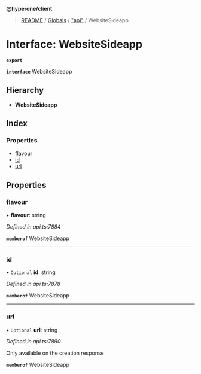 **@hyperone/client**

> [README](../README.md) / [Globals](../globals.md) / ["api"](../modules/_api_.md) / WebsiteSideapp

# Interface: WebsiteSideapp

**`export`** 

**`interface`** WebsiteSideapp

## Hierarchy

* **WebsiteSideapp**

## Index

### Properties

* [flavour](_api_.websitesideapp.md#flavour)
* [id](_api_.websitesideapp.md#id)
* [url](_api_.websitesideapp.md#url)

## Properties

### flavour

•  **flavour**: string

*Defined in api.ts:7884*

**`memberof`** WebsiteSideapp

___

### id

• `Optional` **id**: string

*Defined in api.ts:7878*

**`memberof`** WebsiteSideapp

___

### url

• `Optional` **url**: string

*Defined in api.ts:7890*

Only available on the creation response

**`memberof`** WebsiteSideapp

